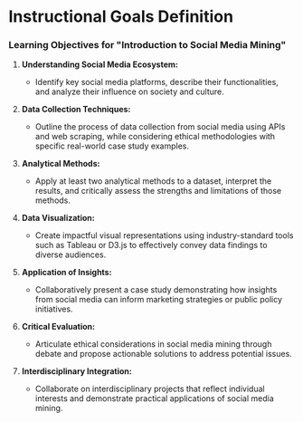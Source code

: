 Instructional Goals Definition
==============================

### Learning Objectives for "Introduction to Social Media Mining"

1. **Understanding Social Media Ecosystem:**
   - Identify key social media platforms, describe their functionalities, and analyze their influence on society and culture.

2. **Data Collection Techniques:**
   - Outline the process of data collection from social media using APIs and web scraping, while considering ethical methodologies with specific real-world case study examples.

3. **Analytical Methods:**
   - Apply at least two analytical methods to a dataset, interpret the results, and critically assess the strengths and limitations of those methods.

4. **Data Visualization:**
   - Create impactful visual representations using industry-standard tools such as Tableau or D3.js to effectively convey data findings to diverse audiences.

5. **Application of Insights:**
   - Collaboratively present a case study demonstrating how insights from social media can inform marketing strategies or public policy initiatives.

6. **Critical Evaluation:**
   - Articulate ethical considerations in social media mining through debate and propose actionable solutions to address potential issues.

7. **Interdisciplinary Integration:**
   - Collaborate on interdisciplinary projects that reflect individual interests and demonstrate practical applications of social media mining.